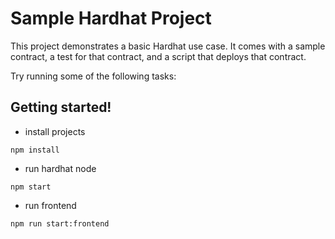 # Sample Hardhat Project

This project demonstrates a basic Hardhat use case. It comes with a sample contract, a test for that contract, and a script that deploys that contract.

Try running some of the following tasks:

## Getting started!

- install projects

```shell
npm install
```

- run hardhat node

```shell
npm start
```

- run frontend

```shell
npm run start:frontend
```
